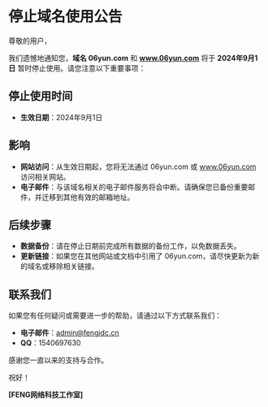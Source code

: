 # 停止域名使用公告

尊敬的用户，

我们遗憾地通知您，**域名 06yun.com** 和 **www.06yun.com** 将于 **2024年9月1日** 暂时停止使用。请您注意以下重要事项：

## 停止使用时间
- **生效日期**：2024年9月1日

## 影响
- **网站访问**：从生效日期起，您将无法通过 06yun.com 或 www.06yun.com 访问相关网站。
- **电子邮件**：与该域名相关的电子邮件服务将会中断。请确保您已备份重要邮件，并迁移到其他有效的邮箱地址。

## 后续步骤
- **数据备份**：请在停止日期前完成所有数据的备份工作，以免数据丢失。
- **更新链接**：如果您在其他网站或文档中引用了 06yun.com，请尽快更新为新的域名或移除相关链接。

## 联系我们
如果您有任何疑问或需要进一步的帮助，请通过以下方式联系我们：

- **电子邮件**：admin@fengidc.cn
- **QQ**：1540697630

感谢您一直以来的支持与合作。

祝好！

**[FENG网络科技工作室]**
